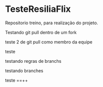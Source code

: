 # TesteResiliaFlix

Repositorio treino, para realização do projeto.

Testando git pull dentro de um fork

teste 2 de git pull como membro da equipe

teste

testando regras de branchs
<p>testando branches</p>
teste ==++